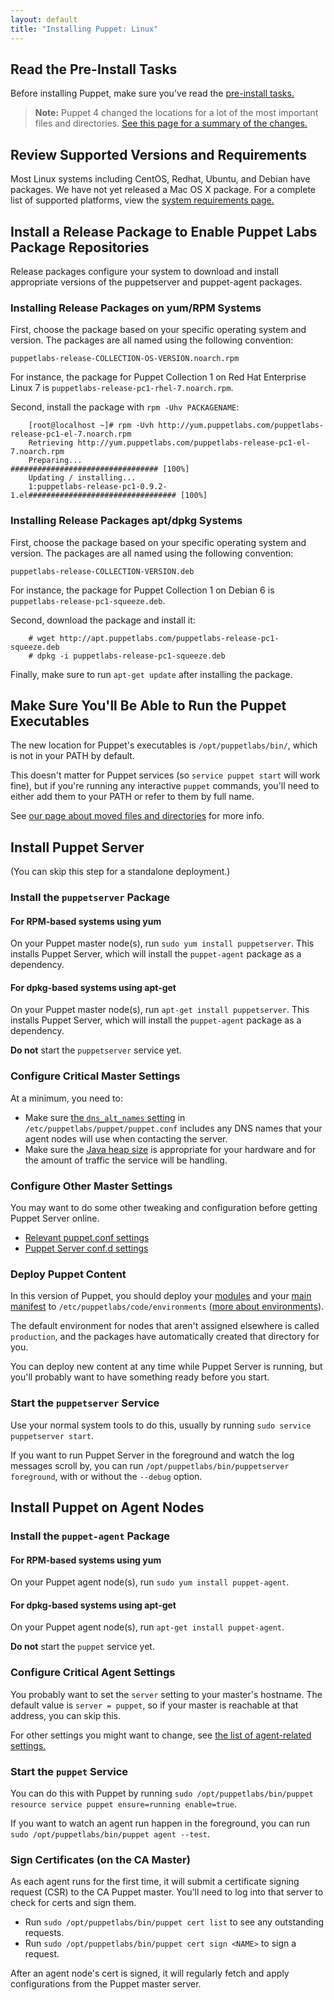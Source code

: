 ```yaml
---
layout: default
title: "Installing Puppet: Linux"
---
```


[master_settings]: /puppet/latest/reference/config_important_settings.html#settings-for-puppet-master-servers
[agent_settings]: /puppet/latest/reference/config_important_settings.html#settings-for-agents-all-nodes
[current_install]: /guides/install_puppet/pre_install.html
[where]: ./whered_it_go.html
[dns_alt_names]: /references/latest/configuration.html#dnsaltnames
[server_heap]: /puppetserver/latest/install_from_packages.html#memory-allocation
[puppetserver_confd]: /puppetserver/latest/configuration.html
[modules]: /puppet/latest/reference/modules_fundamentals.html
[main manifest]: /puppet/latest/reference/dirs_manifest.html
[environments]: /puppet/latest/reference/environments.html


## Read the Pre-Install Tasks 

Before installing Puppet, make sure you've read the [pre-install tasks.](./install_pre.html)

> **Note:** Puppet 4 changed the locations for a lot of the most important files and directories. [See this page for a summary of the changes.][where]


## Review Supported Versions and Requirements 

Most Linux systems including CentOS, Redhat, Ubuntu, and Debian have packages. We have not yet released a Mac OS X package. For a complete list of supported platforms, view the [system requirements page.](./system_requirements.html)


## Install a Release Package to Enable Puppet Labs Package Repositories

Release packages configure your system to download and install appropriate versions of the puppetserver and puppet-agent packages. 

### Installing Release Packages on yum/RPM Systems

First, choose the package based on your specific operating system and version. The packages are all named using the following convention:
  
`puppetlabs-release-COLLECTION-OS-VERSION.noarch.rpm`
  
For instance, the package for Puppet Collection 1 on Red Hat Enterprise Linux 7 is `puppetlabs-release-pc1-rhel-7.noarch.rpm`.
	
Second, install the package with `rpm -Uhv PACKAGENAME`:

		[root@localhost ~]# rpm -Uvh http://yum.puppetlabs.com/puppetlabs-release-pc1-el-7.noarch.rpm
		Retrieving http://yum.puppetlabs.com/puppetlabs-release-pc1-el-7.noarch.rpm
		Preparing...                          ################################# [100%]
		Updating / installing...
		1:puppetlabs-release-pc1-0.9.2-1.el################################# [100%]
    

### Installing Release Packages apt/dpkg Systems
   
First, choose the package based on your specific operating system and version. The packages are all named using the following convention: 

`puppetlabs-release-COLLECTION-VERSION.deb`

For instance, the package for Puppet Collection 1 on Debian 6 is `puppetlabs-release-pc1-squeeze.deb`.

Second, download the package and install it:

        # wget http://apt.puppetlabs.com/puppetlabs-release-pc1-squeeze.deb
        # dpkg -i puppetlabs-release-pc1-squeeze.deb
		
Finally, make sure to run `apt-get update` after installing the package. 

## Make Sure You'll Be Able to Run the Puppet Executables

The new location for Puppet's executables is `/opt/puppetlabs/bin/`, which is not in your PATH by default.

This doesn't matter for Puppet services (so `service puppet start` will work fine), but if you're running any interactive `puppet` commands, you'll need to either add them to your PATH or refer to them by full name.

See [our page about moved files and directories][where] for more info.

## Install Puppet Server

(You can skip this step for a standalone deployment.)

### Install the `puppetserver` Package

#### For RPM-based systems using yum
On your Puppet master node(s), run `sudo yum install puppetserver`. This installs Puppet Server, which will install the `puppet-agent` package as a dependency.

#### For dpkg-based systems using apt-get
On your Puppet master node(s), run `apt-get install puppetserver`. This installs Puppet Server, which will install the `puppet-agent` package as a dependency.

**Do not** start the `puppetserver` service yet.

### Configure Critical Master Settings

At a minimum, you need to:

* Make sure [the `dns_alt_names` setting][dns_alt_names] in `/etc/puppetlabs/puppet/puppet.conf` includes any DNS names that your agent nodes will use when contacting the server.
* Make sure the [Java heap size][server_heap] is appropriate for your hardware and for the amount of traffic the service will be handling.

### Configure Other Master Settings

You may want to do some other tweaking and configuration before getting Puppet Server online.

* [Relevant puppet.conf settings][master_settings]
* [Puppet Server conf.d settings][puppetserver_confd]

### Deploy Puppet Content

In this version of Puppet, you should deploy your [modules][] and your [main manifest][] to `/etc/puppetlabs/code/environments` ([more about environments][environments]).

The default environment for nodes that aren't assigned elsewhere is called `production`, and the packages have automatically created that directory for you.

You can deploy new content at any time while Puppet Server is running, but you'll probably want to have something ready before you start.

### Start the `puppetserver` Service

Use your normal system tools to do this, usually by running `sudo service puppetserver start`.

If you want to run Puppet Server in the foreground and watch the log messages scroll by, you can run `/opt/puppetlabs/bin/puppetserver foreground`, with or without the `--debug` option.


## Install Puppet on Agent Nodes

### Install the `puppet-agent` Package

#### For RPM-based systems using yum
On your Puppet agent node(s), run `sudo yum install puppet-agent`. 

#### For dpkg-based systems using apt-get
On your Puppet agent node(s), run `apt-get install puppet-agent`.

**Do not** start the `puppet` service yet.

### Configure Critical Agent Settings

You probably want to set the `server` setting to your master's hostname. The default value is `server = puppet`, so if your master is reachable at that address, you can skip this.

For other settings you might want to change, see [the list of agent-related settings.][agent_settings]

### Start the `puppet` Service

You can do this with Puppet by running `sudo /opt/puppetlabs/bin/puppet resource service puppet ensure=running enable=true`.

If you want to watch an agent run happen in the foreground, you can run `sudo /opt/puppetlabs/bin/puppet agent --test`.

### Sign Certificates (on the CA Master)

As each agent runs for the first time, it will submit a certificate signing request (CSR) to the CA Puppet master. You'll need to log into that server to check for certs and sign them.

* Run `sudo /opt/puppetlabs/bin/puppet cert list` to see any outstanding requests.
* Run `sudo /opt/puppetlabs/bin/puppet cert sign <NAME>` to sign a request.

After an agent node's cert is signed, it will regularly fetch and apply configurations from the Puppet master server.
